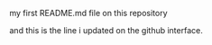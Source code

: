 my first README.md file on this repository

and this is the line i updated on the github interface.
